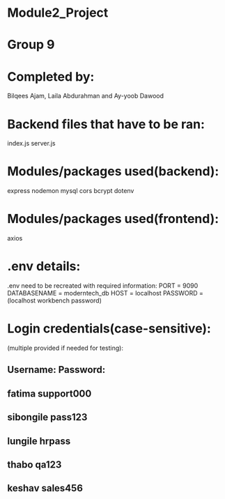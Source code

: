 # Module2_Project
# Group 9
# Completed by: 
Bilqees Ajam, 
Laila Abdurahman and 
Ay-yoob Dawood

# Backend files that have to be ran:
index.js
server.js

# Modules/packages used(backend):
express
nodemon
mysql
cors
bcrypt
dotenv

# Modules/packages used(frontend):
axios 

# .env details:
.env need to be recreated with required information:
PORT = 9090
DATABASENAME = moderntech_db
HOST = localhost
PASSWORD = (localhost workbench password)

# Login credentials(case-sensitive):
(multiple provided if needed for testing):

Username:      Password:
---------------------------------
fatima         support000
---------------------------------
sibongile      pass123
---------------------------------
lungile        hrpass
---------------------------------
thabo          qa123
---------------------------------
keshav         sales456
---------------------------------
